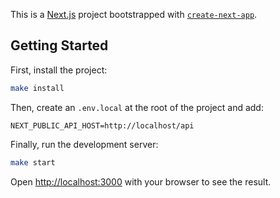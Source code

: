 This is a [Next.js](https://nextjs.org/) project bootstrapped with [`create-next-app`](https://github.com/vercel/next.js/tree/canary/packages/create-next-app).

## Getting Started

First, install the project:

```bash
make install
```

Then, create an `.env.local` at the root of the project and add:

```
NEXT_PUBLIC_API_HOST=http://localhost/api
```

Finally, run the development server:

```bash
make start
```

Open [http://localhost:3000](http://localhost:3000) with your browser to see the result.
